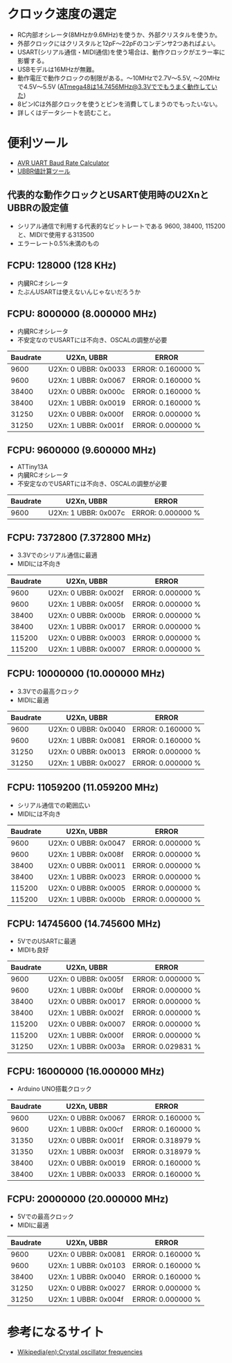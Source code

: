 # クロック速度の選定

* RC内部オシレータ(8MHzか9.6MHz)を使うか、外部クリスタルを使うか。
* 外部クロックにはクリスタルと12pF〜22pFのコンデンサ2つあればよい。
* USART(シリアル通信・MIDI通信)を使う場合は、動作クロックがエラー率に影響する。
* USBモデルは16MHzが無難。
* 動作電圧で動作クロックの制限がある。〜10MHzで2.7V〜5.5V, 〜20MHzで4.5V〜5.5V (ATmega48は14.7456MHz@3.3Vででもうまく動作していた)
* 8ピンICは外部クロックを使うとピンを消費してしまうのでもったいない。
* 詳しくはデータシートを読むこと。

# 便利ツール

* [AVR UART Baud Rate Calculator](https://trolsoft.ru/en/uart-calc)
* [UBBR値計算ツール](ubbr-calc.pl)

## 代表的な動作クロックとUSART使用時のU2XnとUBBRの設定値

* シリアル通信で利用する代表的なビットレートである 9600, 38400, 115200と、MIDIで使用する313500
* エラーレート0.5%未満のもの

## FCPU: 128000 (128 KHz)

* 内臓RCオシレータ
* たぶんUSARTは使えないんじゃないだろうか

## FCPU: 8000000 (8.000000 MHz)

* 内臓RCオシレータ
* 不安定なのでUSARTには不向き、OSCALの調整が必要

 Baudrate | U2Xn, UBBR | ERROR 
----------|------------|-------
    9600 | U2Xn: 0 UBBR: 0x0033 | ERROR: 0.160000 %
    9600 | U2Xn: 1 UBBR: 0x0067 | ERROR: 0.160000 %
   38400 | U2Xn: 0 UBBR: 0x000c | ERROR: 0.160000 %
   38400 | U2Xn: 1 UBBR: 0x0019 | ERROR: 0.160000 %
   31250 | U2Xn: 0 UBBR: 0x000f | ERROR: 0.000000 %
   31250 | U2Xn: 1 UBBR: 0x001f | ERROR: 0.000000 %

## FCPU: 9600000 (9.600000 MHz)

* ATTiny13A
* 内臓RCオシレータ
* 不安定なのでUSARTには不向き、OSCALの調整が必要

 Baudrate | U2Xn, UBBR | ERROR 
----------|------------|-------
    9600 | U2Xn: 1 UBBR: 0x007c | ERROR: 0.000000 %

## FCPU: 7372800 (7.372800 MHz)

* 3.3Vでのシリアル通信に最適
* MIDIには不向き

 Baudrate | U2Xn, UBBR | ERROR 
----------|------------|-------
    9600 | U2Xn: 0 UBBR: 0x002f | ERROR: 0.000000 %
    9600 | U2Xn: 1 UBBR: 0x005f | ERROR: 0.000000 %
   38400 | U2Xn: 0 UBBR: 0x000b | ERROR: 0.000000 %
   38400 | U2Xn: 1 UBBR: 0x0017 | ERROR: 0.000000 %
  115200 | U2Xn: 0 UBBR: 0x0003 | ERROR: 0.000000 %
  115200 | U2Xn: 1 UBBR: 0x0007 | ERROR: 0.000000 %

## FCPU: 10000000 (10.000000 MHz)

* 3.3Vでの最高クロック
* MIDIに最適

 Baudrate | U2Xn, UBBR | ERROR 
----------|------------|-------
    9600 | U2Xn: 0 UBBR: 0x0040 | ERROR: 0.160000 %
    9600 | U2Xn: 1 UBBR: 0x0081 | ERROR: 0.160000 %
   31250 | U2Xn: 0 UBBR: 0x0013 | ERROR: 0.000000 %
   31250 | U2Xn: 1 UBBR: 0x0027 | ERROR: 0.000000 %

## FCPU: 11059200 (11.059200 MHz)

* シリアル通信での範囲広い
* MIDIには不向き

 Baudrate | U2Xn, UBBR | ERROR 
----------|------------|-------
    9600 | U2Xn: 0 UBBR: 0x0047 | ERROR: 0.000000 %
    9600 | U2Xn: 1 UBBR: 0x008f | ERROR: 0.000000 %
   38400 | U2Xn: 0 UBBR: 0x0011 | ERROR: 0.000000 %
   38400 | U2Xn: 1 UBBR: 0x0023 | ERROR: 0.000000 %
  115200 | U2Xn: 0 UBBR: 0x0005 | ERROR: 0.000000 %
  115200 | U2Xn: 1 UBBR: 0x000b | ERROR: 0.000000 %

## FCPU: 14745600 (14.745600 MHz)

* 5VでのUSARTに最適
* MIDIも良好

 Baudrate | U2Xn, UBBR | ERROR 
----------|------------|-------
    9600 | U2Xn: 0 UBBR: 0x005f | ERROR: 0.000000 %
    9600 | U2Xn: 1 UBBR: 0x00bf | ERROR: 0.000000 %
   38400 | U2Xn: 0 UBBR: 0x0017 | ERROR: 0.000000 %
   38400 | U2Xn: 1 UBBR: 0x002f | ERROR: 0.000000 %
  115200 | U2Xn: 0 UBBR: 0x0007 | ERROR: 0.000000 %
  115200 | U2Xn: 1 UBBR: 0x000f | ERROR: 0.000000 %
   31250 | U2Xn: 1 UBBR: 0x003a | ERROR: 0.029831 %

## FCPU: 16000000 (16.000000 MHz)

* Arduino UNO搭載クロック

 Baudrate | U2Xn, UBBR | ERROR 
----------|------------|-------
    9600 | U2Xn: 0 UBBR: 0x0067 | ERROR: 0.160000 %
    9600 | U2Xn: 1 UBBR: 0x00cf | ERROR: 0.160000 %
   31350 | U2Xn: 0 UBBR: 0x001f | ERROR: 0.318979 %
   31350 | U2Xn: 1 UBBR: 0x003f | ERROR: 0.318979 %
   38400 | U2Xn: 0 UBBR: 0x0019 | ERROR: 0.160000 %
   38400 | U2Xn: 1 UBBR: 0x0033 | ERROR: 0.160000 %

## FCPU: 20000000 (20.000000 MHz)

* 5Vでの最高クロック
* MIDIに最適 

 Baudrate | U2Xn, UBBR | ERROR 
----------|------------|-------
    9600 | U2Xn: 0 UBBR: 0x0081 | ERROR: 0.160000 %
    9600 | U2Xn: 1 UBBR: 0x0103 | ERROR: 0.160000 %
   38400 | U2Xn: 1 UBBR: 0x0040 | ERROR: 0.160000 %
   31250 | U2Xn: 0 UBBR: 0x0027 | ERROR: 0.000000 %
   31250 | U2Xn: 1 UBBR: 0x004f | ERROR: 0.000000 %


# 参考になるサイト

* [Wikipedia(en):Crystal oscillator frequencies](https://en.wikipedia.org/wiki/Crystal_oscillator_frequencies)



